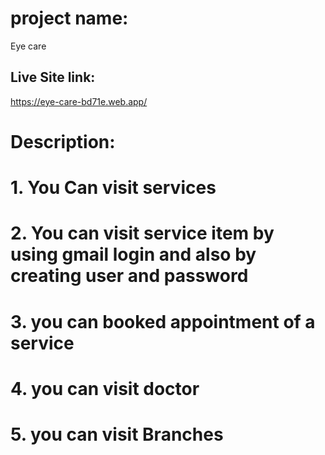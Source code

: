 # project name:
Eye care
## Live Site link:
https://eye-care-bd71e.web.app/


# Description:
# 1. You Can visit services
# 2. You can visit service item by using gmail login and also by creating user and password
# 3. you can booked appointment of a service
# 4. you can visit doctor 
# 5. you can visit Branches


